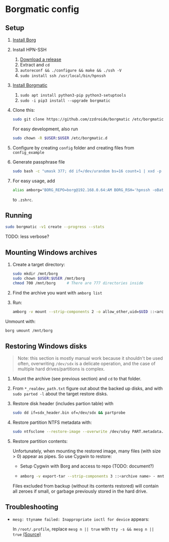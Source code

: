 # Borgmatic config

## Setup

1. [Install Borg](https://borgbackup.readthedocs.io/en/stable/installation.html)

1. Install HPN-SSH
   1. [Download a release](https://github.com/rapier1/openssh-portable/releases)
   2. Extract and `cd`
   3. `autoreconf && ./configure && make && ./ssh -V`
   4. `sudo install ssh /usr/local/bin/hpnssh`

1. [Install Borgmatic](https://torsion.org/borgmatic/docs/how-to/set-up-backups/#installation)
   1. `sudo apt install python3-pip python3-setuptools`
   2. `sudo -i pip3 install --upgrade borgmatic`

1. Clone this:
    ```sh
    sudo git clone https://github.com/zzdroide/borgmatic /etc/borgmatic.d
    ```
    For easy development, also run
    ```sh
    sudo chown -R $USER:$USER /etc/borgmatic.d
    ```

1. Configure by creating `config` folder and creating files from `config_example`

1. Generate passphrase file
    ```sh
    sudo bash -c "umask 377; dd if=/dev/urandom bs=16 count=1 | xxd -p >/etc/borgmatic.d/config/passphrase"
    ```

1. For easy usage, add
   ```sh
   alias amborg="BORG_REPO=borg@192.168.0.64:AM BORG_RSH='hpnssh -oBatchMode=yes -oNoneEnabled=yes -oNoneSwitch=yes' borg"
   ```
   to `.zshrc`.


## Running

```sh
sudo borgmatic -v1 create --progress --stats
```
TODO: less verbose?


## Mounting Windows archives

1. Create a target directory:
    ```sh
    sudo mkdir /mnt/borg
    sudo chown $USER:$USER /mnt/borg
    chmod 700 /mnt/borg     # There are 777 directories inside
    ```

1. Find the archive you want with `amborg list`

1. Run:
    ```sh
    amborg -v mount --strip-components 2 -o allow_other,uid=$UID ::<archive name> /mnt/borg
    ```

Unmount with:
```sh
borg umount /mnt/borg
```


## Restoring Windows disks

> Note: this section is mostly manual work because it shouldn't be used often, overwriting `/dev/sdx` is a delicate operation, and the case of multiple hard drives/partitions is complex.

1. Mount the archive (see previous section) and `cd` to that folder.

1. From `*_realdev_path.txt` figure out about the backed up disks, and with `sudo parted -l` about the target restore disks.

1. Restore disk header (includes partion table) with
    ```sh
    sudo dd if=sdx_header.bin of=/dev/sdx && partprobe
    ```
1. Restore partition NTFS metadata with:
    ```sh
    sudo ntfsclone --restore-image --overwrite /dev/sdxy PART.metadata.simg
    ```

1. Restore partition contents:

    Unfortunately, when mounting the restored image, many files (with size > 0) appear as pipes. So use Cygwin to restore:

    - Setup Cygwin with Borg and access to repo (TODO: document?)
    -
        ```sh
        amborg -v export-tar --strip-components 3 ::<archive name> - mnt/borg_windows/PART/ | ./extract_contents.py /cygdrive/x/
        ```

    Files excluded from backup (without its contents restored) will contain all zeroes if small, or garbage previously stored in the hard drive.

## Troubleshooting

- `mesg: ttyname failed: Inappropriate ioctl for device` appears:

    In `/root/.profile`, replace `mesg n || true` with `tty -s && mesg n || true` [(Source)](https://superuser.com/questions/1160025/how-to-solve-ttyname-failed-inappropriate-ioctl-for-device-in-vagrant)
